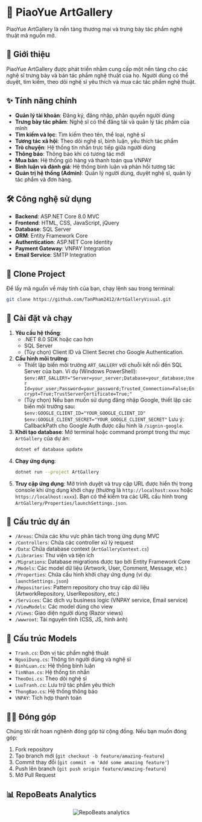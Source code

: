# 🎵 PiaoYue ArtGallery
PiaoYue ArtGallery là nền tảng thương mại và trưng bày tác phẩm nghệ thuật mã nguồn mở.

## 📝 Giới thiệu
PiaoYue ArtGallery được phát triển nhằm cung cấp một nền tảng cho các nghệ sĩ trưng bày và bán tác phẩm nghệ thuật của họ. Người dùng có thể duyệt, tìm kiếm, theo dõi nghệ sĩ yêu thích và mua các tác phẩm nghệ thuật.

## ✨ Tính năng chính
- **Quản lý tài khoản**: Đăng ký, đăng nhập, phân quyền người dùng
- **Trưng bày tác phẩm**: Nghệ sĩ có thể đăng tải và quản lý tác phẩm của mình
- **Tìm kiếm và lọc**: Tìm kiếm theo tên, thể loại, nghệ sĩ
- **Tương tác xã hội**: Theo dõi nghệ sĩ, bình luận, yêu thích tác phẩm
- **Trò chuyện**: Hệ thống tin nhắn trực tiếp giữa người dùng
- **Thông báo**: Thông báo khi có tương tác mới
- **Mua bán**: Hệ thống giỏ hàng và thanh toán qua VNPAY
- **Bình luận và đánh giá**: Hệ thống bình luận và phản hồi tương tác
- **Quản trị hệ thống (Admin)**: Quản lý người dùng, duyệt nghệ sĩ, quản lý tác phẩm và đơn hàng.

## 🛠️ Công nghệ sử dụng
- **Backend**: ASP.NET Core 8.0 MVC
- **Frontend**: HTML, CSS, JavaScript, jQuery
- **Database**: SQL Server
- **ORM**: Entity Framework Core
- **Authentication**: ASP.NET Core Identity
- **Payment Gateway**: VNPAY Integration
- **Email Service**: SMTP Integration

## 🚀 Clone Project
Để lấy mã nguồn về máy tính của bạn, chạy lệnh sau trong terminal:
```bash
git clone https://github.com/TanPham2412/ArtGalleryVisual.git
```

## 🔧 Cài đặt và chạy
1. **Yêu cầu hệ thống**:
   - .NET 8.0 SDK hoặc cao hơn
   - SQL Server
   - (Tùy chọn) Client ID và Client Secret cho Google Authentication.
2. **Cấu hình môi trường**:
   - Thiết lập biến môi trường `ART_GALLERY` với chuỗi kết nối đến SQL Server của bạn.
     Ví dụ (Windows PowerShell):
     `$env:ART_GALLERY="Server=your_server;Database=your_database;User Id=your_user;Password=your_password;Trusted_Connection=False;Encrypt=True;TrustServerCertificate=True;"`
   - (Tùy chọn) Nếu bạn muốn sử dụng đăng nhập Google, thiết lập các biến môi trường sau:
     `$env:GOOGLE_CLIENT_ID="YOUR_GOOGLE_CLIENT_ID"`
     `$env:GOOGLE_CLIENT_SECRET="YOUR_GOOGLE_CLIENT_SECRET"`
     Lưu ý: CallbackPath cho Google Auth được cấu hình là `/signin-google`.
3. **Khởi tạo database**:
   Mở terminal hoặc command prompt trong thư mục `ArtGallery` của dự án:
   ```bash
   dotnet ef database update
   ```
4. **Chạy ứng dụng**:
   ```bash
   dotnet run --project ArtGallery
   ```
5. **Truy cập ứng dụng**: Mở trình duyệt và truy cập URL được hiển thị trong console khi ứng dụng khởi chạy (thường là `http://localhost:xxxx` hoặc `https://localhost:xxxx`). Bạn có thể kiểm tra các URL cấu hình trong `ArtGallery/Properties/launchSettings.json`.

## 📁 Cấu trúc dự án
- `/Areas`: Chứa các khu vực phân tách trong ứng dụng MVC
- `/Controllers`: Chứa các controller xử lý request
- `/Data`: Chứa database context (`ArtGalleryContext.cs`)
- `/Libraries`: Thư viện và tiện ích
- `/Migrations`: Database migrations được tạo bởi Entity Framework Core
- `/Models`: Các model dữ liệu (Artwork, User, Comment, Message, etc.)
- `/Properties`: Chứa cấu hình khởi chạy ứng dụng (ví dụ: `launchSettings.json`)
- `/Repositories`: Pattern repository cho truy cập dữ liệu (ArtworkRepository, UserRepository, etc.)
- `/Services`: Các dịch vụ business logic (VNPAY service, Email service)
- `/ViewModels`: Các model dùng cho view
- `/Views`: Giao diện người dùng (Razor views)
- `/wwwroot`: Tài nguyên tĩnh (CSS, JS, hình ảnh)

## 📝 Cấu trúc Models
- `Tranh.cs`: Đơn vị tác phẩm nghệ thuật
- `NguoiDung.cs`: Thông tin người dùng và nghệ sĩ
- `BinhLuan.cs`: Hệ thống bình luận
- `TinNhan.cs`: Hệ thống tin nhắn
- `TheoDoi.cs`: Theo dõi nghệ sĩ
- `LuuTranh.cs`: Lưu trữ tác phẩm yêu thích
- `ThongBao.cs`: Hệ thống thông báo
- `VNPAY`: Tích hợp thanh toán

## 👨‍💻 Đóng góp
Chúng tôi rất hoan nghênh đóng góp từ cộng đồng. Nếu bạn muốn đóng góp:
1. Fork repository
2. Tạo branch mới (`git checkout -b feature/amazing-feature`)
3. Commit thay đổi (`git commit -m 'Add some amazing feature'`)
4. Push lên branch (`git push origin feature/amazing-feature`)
5. Mở Pull Request

## 📊 RepoBeats Analytics
<p align="center">
    <img src="https://repobeats.axiom.co/api/embed/d2fd449cf12eb010947325731445c985db76b96f.svg" alt="RepoBeats analytics" />
</p>
